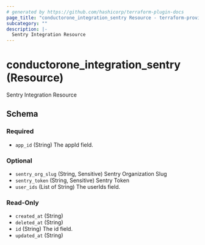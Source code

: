 ```yaml
---
# generated by https://github.com/hashicorp/terraform-plugin-docs
page_title: "conductorone_integration_sentry Resource - terraform-provider-conductorone"
subcategory: ""
description: |-
  Sentry Integration Resource
---
```


# conductorone_integration_sentry (Resource)

Sentry Integration Resource



<!-- schema generated by tfplugindocs -->
## Schema

### Required

- `app_id` (String) The appId field.

### Optional

- `sentry_org_slug` (String, Sensitive) Sentry Organization Slug
- `sentry_token` (String, Sensitive) Sentry Token
- `user_ids` (List of String) The userIds field.

### Read-Only

- `created_at` (String)
- `deleted_at` (String)
- `id` (String) The id field.
- `updated_at` (String)
